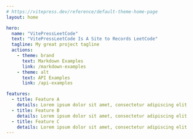 ```yaml
---
# https://vitepress.dev/reference/default-theme-home-page
layout: home

hero:
  name: "VitePressLeetCode"
  text: "VitePressLeetCode Is A Site to Records LeetCode"
  tagline: My great project tagline
  actions:
    - theme: brand
      text: Markdown Examples
      link: /markdown-examples
    - theme: alt
      text: API Examples
      link: /api-examples

features:
  - title: Feature A
    details: Lorem ipsum dolor sit amet, consectetur adipiscing elit
  - title: Feature B
    details: Lorem ipsum dolor sit amet, consectetur adipiscing elit
  - title: Feature C
    details: Lorem ipsum dolor sit amet, consectetur adipiscing elit
---
```


